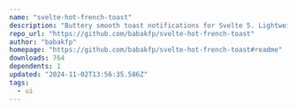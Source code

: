 ```yaml
---
name: "svelte-hot-french-toast"
description: "Buttery smooth toast notifications for Svelte 5. Lightweight, customizable, and beautiful by default."
repo_url: "https://github.com/babakfp/svelte-hot-french-toast"
author: "babakfp"
homepage: "https://github.com/babakfp/svelte-hot-french-toast#readme"
downloads: 764
dependents: 1
updated: "2024-11-02T13:56:35.586Z"
tags: 
  - ui
---
```

